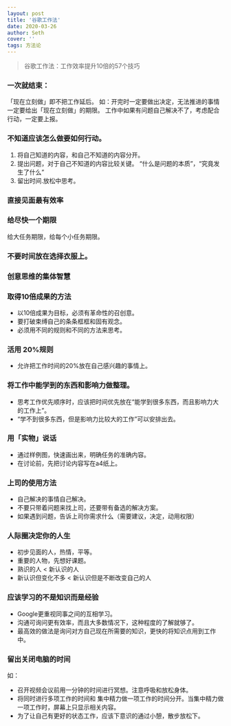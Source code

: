```yaml
---
layout: post
title: '谷歌工作法'
date: 2020-03-26
author: Seth
cover: ''
tags: 方法论
---
```


> 谷歌工作法：工作效率提升10倍的57个技巧


### 一次就结束：
「现在立刻做」即不把工作延后。
如：开完时一定要做出决定，无法推进的事情一定要给出「现在立刻做」的期限。
工作中如果有问题自己解决不了，考虑配合行动，一定要上报。


### 不知道应该怎么做要如何行动。
1. 将自己知道的内容，和自己不知道的内容分开。
2. 提出问题，对于自己不知道的内容比较关键。
    “什么是问题的本质”，“究竟发生了什么”
3. 留出时间.放松中思考。

### 直接见面最有效率

### 给尽快一个期限
给大任务期限，给每个小任务期限。

### 不要时间放在选择衣服上。

### 创意思维的集体智慧

### 取得10倍成果的方法
- 以10倍成果为目标，必须有革命性的召创意。
- 要打破束缚自己的条条框框和固有观念。
- 必须用不同的规则和不同的方法来思考。 

### 活用 20%规则
- 允许把工作时间的20%放在自己感兴趣的事情上。

### 将工作中能学到的东西和影响力做整理。
- 思考工作优先顺序时，应该把时间优先放在“能学到很多东西，而且影响力大的工作上”。
- “学不到很多东西，但是影响力比较大的工作”可以安排出去。

### 用「实物」说话
- 通过样例图，快速画出来，明确任务的准确内容。
- 在讨论前，先把讨论内容写在a4纸上。

### 上司的使用方法
- 自己解决的事情自己解决。
- 不要只带着问题来找上司，还要带有备选的解决方案。
- 如果遇到问题，告诉上司你需求什么（需要建议，决定，动用权限）


### 人际圈决定你的人生
- 初步见面的人，热情，平等。
- 重要的人物，先想好课题。
- 熟识的人 <   新认识的人
- 新认识但变化不多  <  新认识但是不断改变自己的人 


### 应该学习的不是知识而是经验
- Google更重视同事之间的互相学习。
- 沟通可询问更有效率，而且大多数情况下，这种程度的了解就够了。
- 最高效的做法是询问对方自己现在所需要的知识，更快的将知识点用到工作中。

### 留出关闭电脑的时间
如：
- 召开视频会议前用一分钟的时间进行冥想。注意呼吸和放松身体。
- 将同时进行多项工作的时间和 集中精力做一项工作的时间分开。当集中精力做一项工作时，屏幕上只显示相关内容。
- 为了让自己有更好的状态工作，应该下意识的通过小憩，散步放松下。
